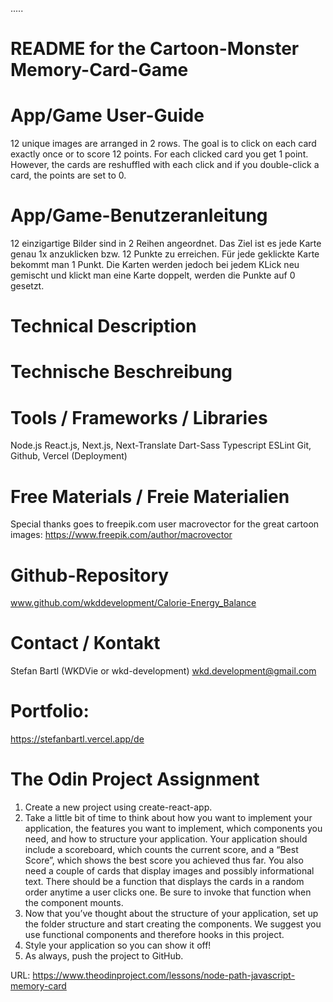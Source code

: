 .....
# README for the Cartoon-Monster Memory-Card-Game

# App/Game User-Guide
12 unique images are arranged in 2 rows. The goal is to click on each card exactly once or to score 12 points. For each clicked card you get 1 point. However, the cards are reshuffled with each click and if you double-click a card, the points are set to 0.
# App/Game-Benutzeranleitung
12 einzigartige Bilder sind in 2 Reihen angeordnet. Das Ziel ist es jede Karte genau 1x anzuklicken bzw. 12 Punkte zu erreichen. Für jede geklickte Karte bekommt man 1 Punkt. Die Karten werden jedoch bei jedem KLick neu gemischt und klickt man eine Karte doppelt, werden die Punkte auf 0 gesetzt. 

# Technical Description
# Technische Beschreibung

# Tools / Frameworks / Libraries
Node.js
React.js, Next.js, Next-Translate
Dart-Sass 
Typescript
ESLint
Git, Github, Vercel (Deployment)

# Free Materials / Freie Materialien
Special thanks goes to freepik.com user macrovector for the great cartoon images: https://www.freepik.com/author/macrovector

# Github-Repository
www.github.com/wkddevelopment/Calorie-Energy_Balance

# Contact / Kontakt
Stefan Bartl (WKDVie or wkd-development)
wkd.development@gmail.com
# Portfolio:
https://stefanbartl.vercel.app/de

# The Odin Project Assignment 
1. Create a new project using create-react-app.
2. Take a little bit of time to think about how you want to implement your application, the features you want to implement, which components you need, and how to structure your application. Your application should include a scoreboard, which counts the current score, and a “Best Score”, which shows the best score you achieved thus far. You also need a couple of cards that display images and possibly informational text. There should be a function that displays the cards in a random order anytime a user clicks one. Be sure to invoke that function when the component mounts.
3. Now that you’ve thought about the structure of your application, set up the folder structure and start creating the components. We suggest you use functional components and therefore hooks in this project.
4. Style your application so you can show it off!
5. As always, push the project to GitHub.

URL: https://www.theodinproject.com/lessons/node-path-javascript-memory-card